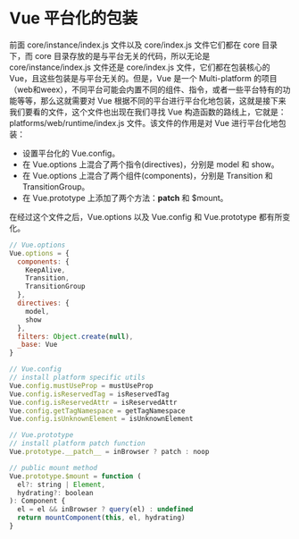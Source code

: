 # Vue 平台化的包装

前面 core/instance/index.js 文件以及 core/index.js 文件它们都在 core 目录下，而 core 目录存放的是与平台无关的代码，所以无论是 core/instance/index.js 文件还是 core/index.js 文件，它们都在包装核心的 Vue，且这些包装是与平台无关的。但是，Vue 是一个 Multi-platform 的项目（web和weex），不同平台可能会内置不同的组件、指令，或者一些平台特有的功能等等，那么这就需要对 Vue 根据不同的平台进行平台化地包装，这就是接下来我们要看的文件，这个文件也出现在我们寻找 Vue 构造函数的路线上，它就是：platforms/web/runtime/index.js 文件。该文件的作用是对 Vue 进行平台化地包装：

- 设置平台化的 Vue.config。
- 在 Vue.options 上混合了两个指令(directives)，分别是 model 和 show。
- 在 Vue.options 上混合了两个组件(components)，分别是 Transition 和 TransitionGroup。
- 在 Vue.prototype 上添加了两个方法：__patch__ 和 $mount。

在经过这个文件之后，Vue.options 以及 Vue.config 和 Vue.prototype 都有所变化。

```js
// Vue.options
Vue.options = {
  components: {
    KeepAlive,
    Transition,
    TransitionGroup
  },
  directives: {
    model,
    show
  },
  filters: Object.create(null),
  _base: Vue
}

// Vue.config
// install platform specific utils
Vue.config.mustUseProp = mustUseProp
Vue.config.isReservedTag = isReservedTag
Vue.config.isReservedAttr = isReservedAttr
Vue.config.getTagNamespace = getTagNamespace
Vue.config.isUnknownElement = isUnknownElement

// Vue.prototype
// install platform patch function
Vue.prototype.__patch__ = inBrowser ? patch : noop

// public mount method
Vue.prototype.$mount = function (
  el?: string | Element,
  hydrating?: boolean
): Component {
  el = el && inBrowser ? query(el) : undefined
  return mountComponent(this, el, hydrating)
}
```
